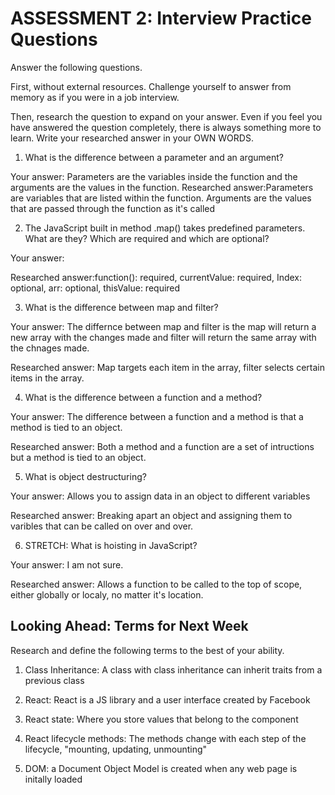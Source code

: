 # ASSESSMENT 2: Interview Practice Questions

Answer the following questions.

First, without external resources. Challenge yourself to answer from memory as if you were in a job interview.

Then, research the question to expand on your answer. Even if you feel you have answered the question completely, there is always something more to learn. Write your researched answer in your OWN WORDS.

1. What is the difference between a parameter and an argument?

  Your answer: Parameters are the variables inside the function and the arguments are the values in the function.
  Researched answer:Parameters are variables that are listed within the function. Arguments are the values that are passed through the function as it's called



2. The JavaScript built in method .map() takes predefined parameters. What are they? Which are required and which are optional?

  Your answer:

  Researched answer:function(): required, currentValue: required, Index: optional, arr: optional, thisValue: required 



3. What is the difference between map and filter?

  Your answer: The differnce between map and filter is the map will return a new array with the changes made and filter will return the same array with the chnages made.

  Researched answer: Map targets each item in the array, filter selects certain items in the array.



4. What is the difference between a function and a method?

  Your answer: The difference between a function and a method is that a method is tied to an object.

  Researched answer: Both a method and a function are a set of intructions but a method is tied to an object.



5. What is object destructuring?

  Your answer: Allows you to assign data in an object to different variables

  Researched answer: Breaking apart an object and assigning them to varibles that can be called on over and over.


6. STRETCH: What is hoisting in JavaScript?

  Your answer: I am not sure.

  Researched answer: Allows a function to be called to the top of scope, either globally or localy, no matter it's location.



## Looking Ahead: Terms for Next Week

Research and define the following terms to the best of your ability.

1. Class Inheritance: A class with class inheritance can inherit traits from a previous class

2. React: React is a JS library and a user interface created by Facebook

3. React state: Where you store values that belong to the component 

4. React lifecycle methods: The methods change with each step of the lifecycle, "mounting, updating, unmounting"

5. DOM: a Document Object Model is created when any web page is initally loaded
